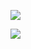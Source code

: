 ![](https://www.nta.go.jp/tmp/b7eb1977-e5f0-4cfe-a97c-f05d3311453f/images/af37fee216c6f90a2219c8eabe65084d2400d0312df294210ef295e958bedbf3.jpg)

![](https://www.nta.go.jp/tmp/b7eb1977-e5f0-4cfe-a97c-f05d3311453f/images/3c7ed14a4df607e8455405a76abe2a6fa16a60710639b54401781580c3d1bccc.jpg)